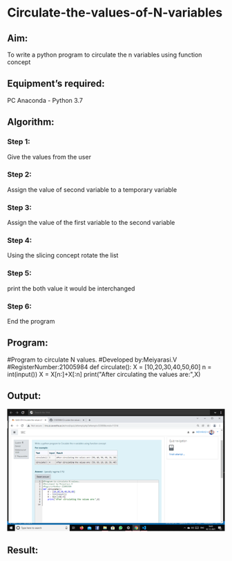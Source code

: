 # Circulate-the-values-of-N-variables
## Aim:
To write a python program to circulate the n variables using function concept
## Equipment’s required:
PC
Anaconda - Python 3.7
## Algorithm: 
### Step 1: 
Give the values from the user
### Step 2:
Assign the value of second variable to a temporary variable
### Step 3: 
Assign the value of the first variable to the second variable
### Step 4: 
Using the slicing concept rotate the list
### Step 5: 
print the both value it would be interchanged
### Step 6:
End the program 
## Program:
#Program to circulate N values.
#Developed by:Meiyarasi.V
#RegisterNumber:21005984
def circulate():
    X = [10,20,30,40,50,60]
    n = int(input())
    X = X[n:]+X[:n]
    print("After circulating the values are:",X)
## Output:
![output](.//CIR.png)

## Result:
